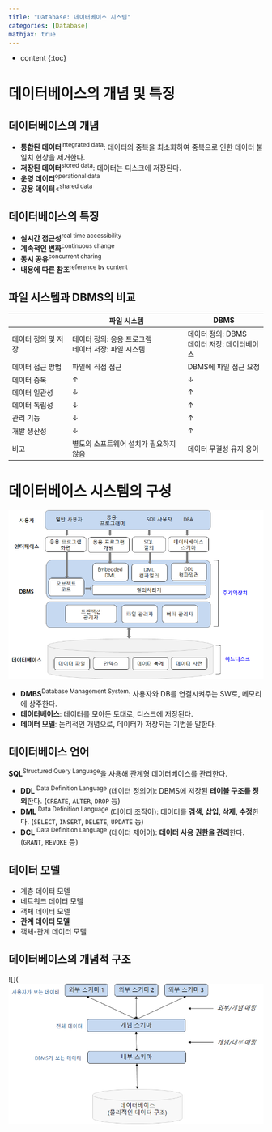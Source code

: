 ```yaml
---
title: "Database: 데이터베이스 시스템"
categories: [Database]
mathjax: true
---
```


* content
{:toc}
# 데이터베이스의 개념 및 특징

## 데이터베이스의 개념

-   **통합된 데이터**<sup>integrated data</sup>: 데이터의 중복을 최소화하여 중복으로 인한 데이터 불일치 현상을 제거한다.
-   **저장된 데이터**<sup>stored data</sup>: 데이터는 디스크에 저장된다.
-   **운영 데이터**<sup>operational data</sup>
-   **공용 데이터**<<sup>shared data</sup>

## 데이터베이스의 특징

-   **실시간 접근성**<sup>real time accessibility</sup>
-   **계속적인 변화**<sup>continuous change</sup>
-   **동시 공유**<sup>concurrent charing</sup>
-   **내용에 따른 참조**<sup>reference by content</sup>

## 파일 시스템과 DBMS의 비교

|                     | 파일 시스템                                            | DBMS                                            |
| ------------------- | ------------------------------------------------------ | ----------------------------------------------- |
| 데이터 정의 및 저장 | 데이터 정의: 응용 프로그램<br>데이터 저장: 파일 시스템 | 데이터 정의: DBMS<br/>데이터 저장: 데이터베이스 |
| 데이터 접근 방법    | 파일에 직접 접근                                       | DBMS에 파일 접근 요청                           |
| 데이터 중복         | ↑                                                      | ↓                                               |
| 데이터 일관성       | ↓                                                      | ↑                                               |
| 데이터 독립성       | ↓                                                      | ↑                                               |
| 관리 기능           | ↓                                                      | ↑                                               |
| 개발 생산성         | ↓                                                      | ↑                                               |
| 비고                | 별도의 소프트웨어 설치가 필요하지 않음                 | 데이터 무결성 유지 용이                         |

# 데이터베이스 시스템의 구성

![](https://github.com/B31l/B31l/blob/main/_posts/Database/20221017_01.png?raw=true)

-   **DMBS**<sup>Database Management System</sup>: 사용자와 DB를 연결시켜주는 SW로, 메모리에 상주한다.
-   **데이터베이스**: 데이터를 모아둔 토대로, 디스크에 저장된다.
-   **데이터 모델**: 논리적인 개념으로, 데이터가 저장되는 기법을 말한다.



## 데이터베이스 언어

**SQL**<sup>Structured Query Language</sup>을 사용해 관계형 데이터베이스를 관리한다.

-   **DDL**<sup> Data Definition Language</sup> (데이터 정의어): DBMS에 저장된 **테이블 구조를 정의**한다. (`CREATE`, `ALTER`, `DROP` 등)
-   **DML**<sup> Data Definition Language</sup> (데이터 조작어): 데이터를 **검색, 삽입, 삭제, 수정**한다. (`SELECT`, `INSERT`, `DELETE`, `UPDATE` 등)
-   **DCL**<sup> Data Definition Language</sup> (데이터 제어어): **데이터 사용 권한을 관리**한다. (`GRANT`, `REVOKE` 등)

## 데이터 모델

-   계층 데이터 모델
-   네트워크 데이터 모델
-   객체 데이터 모델
-   **관계 데이터 모델**
-   객체-관계 데이터 모델

## 데이터베이스의 개념적 구조

![](![](https://github.com/B31l/B31l/blob/main/_posts/Database/20221017_02.png?raw=true)
